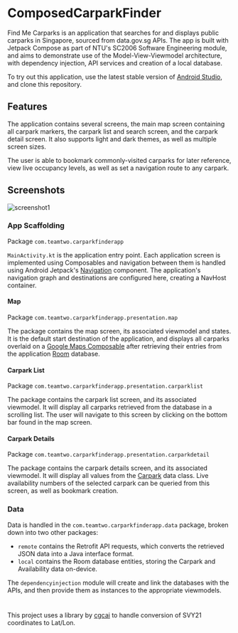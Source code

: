 # ComposedCarparkFinder
Find Me Carparks is an application that searches for and displays public carparks in Singapore, sourced from data.gov.sg APIs. The app is built with Jetpack Compose as part of NTU's SC2006 Software Engineering module, and aims to demonstrate use of the Model-View-Viewmodel architecture, with dependency injection, API services and creation of a local database. 

To try out this application, use the latest stable version of [Android Studio](https://developer.android.com/studio), and clone this repository. 

## Features

The application contains several screens, the main map screen containing all carpark markers, the carpark list and search screen, and the carpark detail screen. It also supports light and dark themes, as well as multiple screen sizes.

The user is able to bookmark commonly-visited carparks for later reference, view live occupancy levels, as well as set a navigation route to any carpark.

## Screenshots
![screenshot1](https://user-images.githubusercontent.com/19179827/215279336-29662d34-3716-45af-b358-02c88e766cdc.png)


### App Scaffolding

Package `com.teamtwo.carparkfinderapp` 

`MainActivity.kt` is the application entry point. Each application screen is implemented using Composables and navigation between them is handled using Android Jetpack's [Navigation](https://developer.android.com/guide/navigation) component. The application's navigation graph and destinations are configured here, creating a NavHost container.

#### Map

Package `com.teamtwo.carparkfinderapp.presentation.map`

The package contains the map screen, its associated viewmodel and states. It is the default start destination of the application, and displays all carparks overlaid on a [Google Maps Composable](https://developers.google.com/maps/documentation/android-sdk/maps-compose) after retrieving their entries from the application [Room](https://developer.android.com/training/data-storage/room) database.

#### Carpark List

Package `com.teamtwo.carparkfinderapp.presentation.carparklist`

The package contains the carpark list screen, and its associated viewmodel. It will display all carparks retrieved from the database in a scrolling list. The user will navigate to this screen by clicking on the bottom bar found in the map screen.


#### Carpark Details

Package `com.teamtwo.carparkfinderapp.presentation.carparkdetail`

The package contains the carpark details screen, and its associated viewmodel. It will display all values from the [Carpark](https://github.com/Sonvanelle/ComposedCarparkFinder/blob/master/app/src/main/java/com/teamtwo/carparkfinderapp/domain/model/Carpark.kt) data class. Live availability numbers of the selected carpark can be queried from this screen, as well as bookmark creation.

###   Data

Data is handled in the `com.teamtwo.carparkfinderapp.data` package, broken down into two other packages:

- `remote` contains the Retrofit API requests, which converts the retrieved JSON data into a Java interface format.
- `local` contains the Room database entities, storing the Carpark and Availability data on-device.

The `dependencyinjection` module will create and link the databases with the APIs, and then provide them as instances to the appropriate viewmodels.

#

This project uses a library by [cgcai](https://github.com/cgcai/SVY21) to handle conversion of SVY21 coordinates to Lat/Lon.
